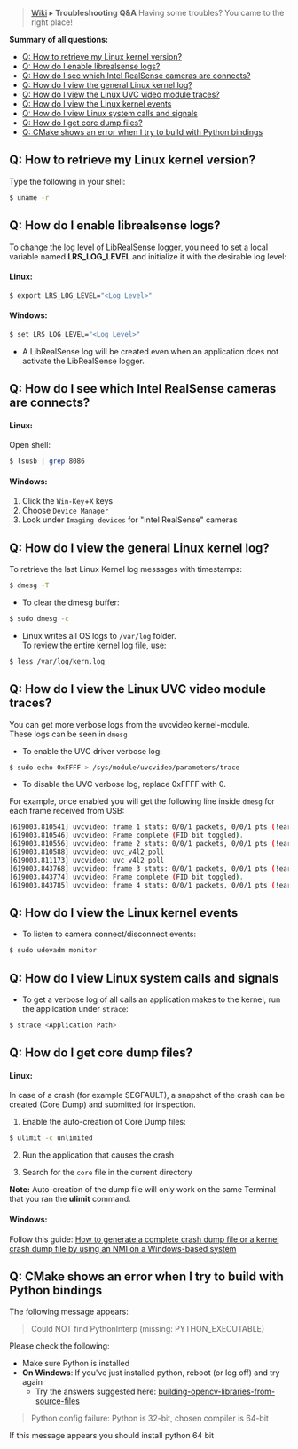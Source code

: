 > [Wiki](Home) ▸ **Troubleshooting Q&A**
Having some troubles? You came to the right place!

**Summary of all questions:**
- [Q: How to retrieve my Linux kernel version?](#q-how-to-retrieve-my-linux-kernel-version)
- [Q: How do I enable librealsense logs?](#q-how-do-i-enable-librealsense-logs)
- [Q: How do I see which Intel RealSense cameras are connects?](#q-how-do-i-see-which-intel-realsense-cameras-are-connects)
- [Q: How do I view the general Linux kernel log?](#q-how-do-i-view-the-general-linux-kernel-log)
- [Q: How do I view the Linux UVC video module traces?](#q-how-do-i-view-the-linux-uvc-video-module-traces)
- [Q: How do I view the Linux kernel events](#q-how-do-i-view-the-linux-kernel-events)
- [Q: How do I view Linux system calls and signals](#q-how-do-i-view-linux-system-calls-and-signals)
- [Q: How do I get core dump files?](#q-how-do-i-get-core-dump-files)
- [Q: CMake shows an error when I try to build with Python bindings](#q-cmake-shows-an-error-when-i-try-to-build-with-python-bindings)


## Q: How to retrieve my Linux kernel version?
Type the following in your shell:
```bash
$ uname -r
```

## Q: How do I enable librealsense logs?
To change the log level of LibRealSense logger, you need to set a local variable named **LRS_LOG_LEVEL**
and initialize it with the desirable log level:

#### **Linux:**
```bash
$ export LRS_LOG_LEVEL="<Log Level>"
```

#### **Windows:**
```bash
$ set LRS_LOG_LEVEL="<Log Level>"
```
- A LibRealSense log will be created even when an application does not activate the LibRealSense logger.

## Q: How do I see which Intel RealSense cameras are connects?
#### **Linux:**
Open shell:
```bash
$ lsusb | grep 8086
```

#### **Windows:**
1. Click the `Win-Key`+`X` keys
2. Choose `Device Manager`
3. Look under `Imaging devices` for "Intel RealSense" cameras

## Q: How do I view the general Linux kernel log?
To retrieve the last Linux Kernel log messages with timestamps:
```bash
$ dmesg -T
```

- To clear the dmesg buffer:
```bash
$ sudo dmesg -c
```

- Linux writes all OS logs to ```/var/log``` folder.  
To review the entire kernel log file, use:
```bash
$ less /var/log/kern.log
```

## Q: How do I view the Linux UVC video module traces?
You can get more verbose logs from the uvcvideo kernel-module.  
These logs can be seen in `dmesg`
- To enable the UVC driver verbose log:
```bash
$ sudo echo 0xFFFF > /sys/module/uvcvideo/parameters/trace
```
- To disable the UVC verbose log, replace 0xFFFF with 0.

For example, once enabled you will get the following line inside `dmesg` for each frame received from USB:
```bash
[619003.810541] uvcvideo: frame 1 stats: 0/0/1 packets, 0/0/1 pts (!early initial), 0/1 scr, last pts/stc/sof 25177741/25178007/81
[619003.810546] uvcvideo: Frame complete (FID bit toggled).
[619003.810556] uvcvideo: frame 2 stats: 0/0/1 packets, 0/0/1 pts (!early initial), 0/1 scr, last pts/stc/sof 25210903/25211168/346
[619003.810588] uvcvideo: uvc_v4l2_poll
[619003.811173] uvcvideo: uvc_v4l2_poll
[619003.843768] uvcvideo: frame 3 stats: 0/0/1 packets, 0/0/1 pts (!early initial), 0/1 scr, last pts/stc/sof 25210903/25211168/346
[619003.843774] uvcvideo: Frame complete (FID bit toggled).
[619003.843785] uvcvideo: frame 4 stats: 0/0/1 packets, 0/0/1 pts (!early initial), 0/1 scr, last pts/stc/sof 25244064/25244330/612
```

## Q: How do I view the Linux kernel events
- To listen to camera connect/disconnect events:
```bash
$ sudo udevadm monitor
```

## Q: How do I view Linux system calls and signals
- To get a verbose log of all calls an application makes to the kernel, run the application under `strace`:
```bash
$ strace <Application Path>
```

## Q: How do I get core dump files?

#### **Linux:**
In case of a crash (for example SEGFAULT), a snapshot of the crash can be created (Core Dump) and submitted for inspection.
1. Enable the auto-creation of Core Dump files:
```bash
$ ulimit -c unlimited
```
2. Run the application that causes the crash

3. Search for the `core` file in the current directory

**Note:** Auto-creation of the dump file will only work on the same Terminal that you ran the **ulimit** command.

#### **Windows:**
Follow this guide: [How to generate a complete crash dump file or a kernel crash dump file by using an NMI on a Windows-based system](https://support.microsoft.com/en-us/help/927069/how-to-generate-a-complete-crash-dump-file-or-a-kernel-crash-dump-file)

## Q: CMake shows an error when I try to build with Python bindings
The following message appears:

>  Could NOT find PythonInterp (missing: PYTHON_EXECUTABLE)

Please check the following:
- Make sure Python is installed
- **On Windows**: If you've just installed python, reboot (or log off) and try again
  - Try the answers suggested here: [building-opencv-libraries-from-source-files](https://stackoverflow.com/questions/9119253/building-opencv-libraries-from-source-files)


>   Python config failure: Python is 32-bit, chosen compiler is 64-bit

If this message appears you should install python 64 bit
